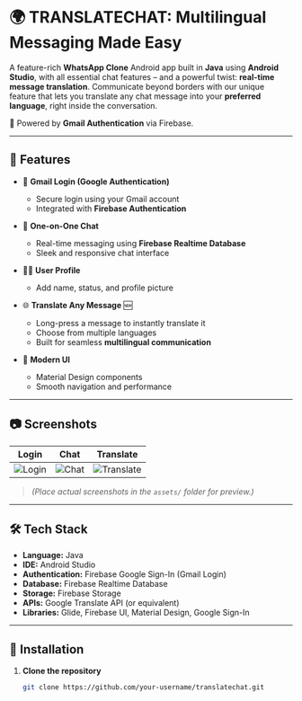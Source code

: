 # 🌍 TRANSLATECHAT: Multilingual Messaging Made Easy

A feature-rich **WhatsApp Clone** Android app built in **Java** using **Android Studio**, with all essential chat features – and a powerful twist: **real-time message translation**. Communicate beyond borders with our unique feature that lets you translate any chat message into your **preferred language**, right inside the conversation.

🔑 Powered by **Gmail Authentication** via Firebase.

---

## 🚀 Features

- 🔐 **Gmail Login (Google Authentication)**
  - Secure login using your Gmail account
  - Integrated with **Firebase Authentication**

- 💬 **One-on-One Chat**
  - Real-time messaging using **Firebase Realtime Database**
  - Sleek and responsive chat interface

- 🧑‍💼 **User Profile**
  - Add name, status, and profile picture

- 🌐 **Translate Any Message** 🆕  
  - Long-press a message to instantly translate it
  - Choose from multiple languages
  - Built for seamless **multilingual communication**

- 📱 **Modern UI**
  - Material Design components
  - Smooth navigation and performance

---

## 📷 Screenshots

| Login | Chat | Translate |
|-------|------|-----------|
| ![Login](assets/login.png) | ![Chat](assets/chat_list.png) | ![Translate](assets/translate.png) |

> *(Place actual screenshots in the `assets/` folder for preview.)*

---

## 🛠️ Tech Stack

- **Language:** Java  
- **IDE:** Android Studio  
- **Authentication:** Firebase Google Sign-In (Gmail Login)  
- **Database:** Firebase Realtime Database  
- **Storage:** Firebase Storage  
- **APIs:** Google Translate API (or equivalent)  
- **Libraries:** Glide, Firebase UI, Material Design, Google Sign-In

---

## 🔧 Installation

1. **Clone the repository**
   ```bash
   git clone https://github.com/your-username/translatechat.git
